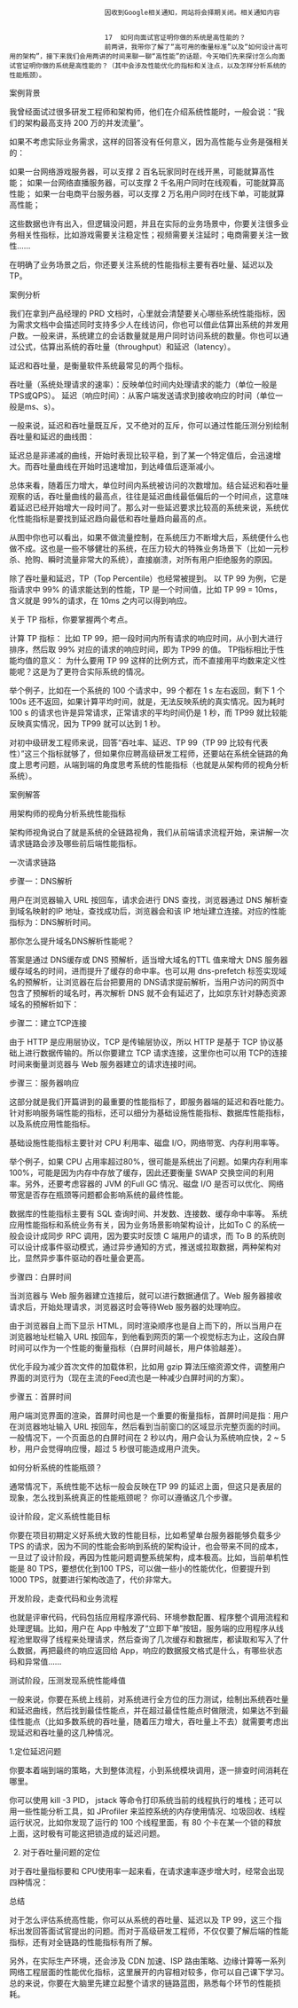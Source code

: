 
                            
                            因收到Google相关通知，网站将会择期关闭。相关通知内容
                            
                            
                            17  如何向面试官证明你做的系统是高性能的？
                            前两讲，我带你了解了“高可用的衡量标准”以及“如何设计高可用的架构”，接下来我们会用两讲的时间来聊一聊“高性能”的话题，今天咱们先来探讨怎么向面试官证明你做的系统是高性能的？（其中会涉及性能优化的指标和关注点，以及怎样分析系统的性能瓶颈）。

案例背景

我曾经面试过很多研发工程师和架构师，他们在介绍系统性能时，一般会说：“我们的架构最高支持 200 万的并发流量”。

如果不考虑实际业务需求，这样的回答没有任何意义，因为高性能与业务是强相关的：


如果一台网络游戏服务器，可以支撑 2 百名玩家同时在线开黑，可能就算高性能；
如果一台网络直播服务器，可以支撑 2 千名用户同时在线观看，可能就算高性能；
如果一台电商平台服务器，可以支撑 2 万名用户同时在线下单，可能就算高性能；


这些数据也许有出入，但逻辑没问题，并且在实际的业务场景中，你要关注很多业务相关性指标，比如游戏需要关注稳定性；视频需要关注延时；电商需要关注一致性……

在明确了业务场景之后，你还要关注系统的性能指标主要有吞吐量、延迟以及 TP。

案例分析

我们在拿到产品经理的 PRD 文档时，心里就会清楚要关心哪些系统性能指标，因为需求文档中会描述同时支持多少人在线访问，你也可以借此估算出系统的并发用户数。一般来讲，系统建立的会话数量就是用户同时访问系统的数量。你也可以通过公式，估算出系统的吞吐量（throughput）和延迟（latency）。



延迟和吞吐量，是衡量软件系统最常见的两个指标。


吞吐量（系统处理请求的速率）：反映单位时间内处理请求的能力（单位一般是TPS或QPS）。
延迟（响应时间）：从客户端发送请求到接收响应的时间（单位一般是ms、s）。


一般来说，延迟和吞吐量既互斥，又不绝对的互斥，你可以通过性能压测分别绘制吞吐量和延迟的曲线图：



延迟总是非递减的曲线，开始时表现比较平稳，到了某一个特定值后，会迅速增大。而吞吐量曲线在开始时迅速增加，到达峰值后逐渐减小。

总体来看，随着压力增大，单位时间内系统被访问的次数增加。结合延迟和吞吐量观察的话，吞吐量曲线的最高点，往往是延迟曲线最低偏后的一个时间点，这意味着延迟已经开始增大一段时间了。那么对一些延迟要求比较高的系统来说，系统优化性能指标是要找到延迟趋向最低和吞吐量趋向最高的点。

从图中你也可以看出，如果不做流量控制，在系统压力不断增大后，系统便什么也做不成。这也是一些不够健壮的系统，在压力较大的特殊业务场景下（比如一元秒杀、抢购、瞬时流量非常大的系统），直接崩溃，对所有用户拒绝服务的原因。

除了吞吐量和延迟，TP（Top Percentile）也经常被提到。 以 TP 99 为例，它是指请求中 99% 的请求能达到的性能，TP 是一个时间值，比如 TP 99 = 10ms，含义就是 99%的请求，在 10ms 之内可以得到响应。

关于 TP 指标，你要掌握两个考点。


计算 TP 指标： 比如 TP 99，把一段时间内所有请求的响应时间，从小到大进行排序，然后取 99% 对应的请求的响应时间，即为 TP99 的值。
TP指标相比于性能均值的意义： 为什么要用 TP 99 这样的比例方式，而不直接用平均数来定义性能呢？这是为了更符合实际系统的情况。


举个例子，比如在一个系统的 100 个请求中，99 个都在 1 s 左右返回，剩下 1 个 100s 还不返回，如果计算平均时间，就是，无法反映系统的真实情况。因为耗时 100 s 的请求也许是异常请求，正常请求的平均时间仍是 1 秒，而 TP99 就比较能反映真实情况，因为 TP99 就可以达到 1 秒。

对初中级研发工程师来说，回答“吞吐率、延迟、TP 99（TP 99 比较有代表性）”这三个指标就够了，但如果你应聘高级研发工程师，还要站在系统全链路的角度上思考问题，从端到端的角度思考系统的性能指标（也就是从架构师的视角分析系统）。

案例解答

用架构师的视角分析系统性能指标

架构师视角说白了就是系统的全链路视角，我们从前端请求流程开始，来讲解一次请求链路会涉及哪些前后端性能指标。



一次请求链路

步骤一：DNS解析

用户在浏览器输入 URL 按回车，请求会进行 DNS 查找，浏览器通过 DNS 解析查到域名映射的IP 地址，查找成功后，浏览器会和该 IP 地址建立连接。对应的性能指标为：DNS解析时间。

那你怎么提升域名DNS解析性能呢？

答案是通过 DNS缓存或 DNS 预解析，适当增大域名的TTL 值来增大 DNS 服务器缓存域名的时间，进而提升了缓存的命中率。也可以用 dns-prefetch 标签实现域名的预解析，让浏览器在后台把要用的 DNS请求提前解析，当用户访问的网页中包含了预解析的域名时，再次解析 DNS 就不会有延迟了，比如京东针对静态资源域名的预解析如下：

<link rel="dns-prefetch" href="//static.360buyimg.com">


步骤二：建立TCP连接

由于 HTTP 是应用层协议，TCP 是传输层协议，所以 HTTP 是基于 TCP 协议基础上进行数据传输的。所以你要建立 TCP 请求连接，这里你也可以用 TCP的连接时间来衡量浏览器与 Web 服务器建立的请求连接时间。

步骤三：服务器响应

这部分就是我们开篇讲到的最重要的性能指标了，即服务器端的延迟和吞吐能力。针对影响服务端性能的指标，还可以细分为基础设施性能指标、数据库性能指标，以及系统应用性能指标。


基础设施性能指标主要针对 CPU 利用率、磁盘 I/O，网络带宽、内存利用率等。


举个例子，如果 CPU 占用率超过80%，很可能是系统出了问题。如果内存利用率 100%，可能是因为内存中存放了缓存，因此还要衡量 SWAP 交换空间的利用率。另外，还要考虑容器的 JVM 的Full GC 情况、磁盘 I/O 是否可以优化、网络带宽是否存在瓶颈等问题都会影响系统的最终性能。


数据库的性能指标主要有 SQL 查询时间、并发数、连接数、缓存命中率等。
系统应用性能指标和系统业务有关，因为业务场景影响架构设计，比如To C 的系统一般会设计成同步 RPC 调用，因为要实时反馈 C 端用户的请求，而 To B 的系统则可以设计成事件驱动模式，通过异步通知的方式，推送或拉取数据，两种架构对比，显然异步事件驱动的吞吐量会更高。


步骤四：白屏时间

当浏览器与 Web 服务器建立连接后，就可以进行数据通信了。Web 服务器接收请求后，开始处理请求，浏览器这时会等待Web 服务器的处理响应。

由于浏览器自上而下显示 HTML，同时渲染顺序也是自上而下的，所以当用户在浏览器地址栏输入 URL 按回车，到他看到网页的第一个视觉标志为止，这段白屏时间可以作为一个性能的衡量指标（白屏时间越长，用户体验越差）。

优化手段为减少首次文件的加载体积，比如用 gzip 算法压缩资源文件，调整用户界面的浏览行为（现在主流的Feed流也是一种减少白屏时间的方案）。

步骤五：首屏时间

用户端浏览界面的渲染，首屏时间也是一个重要的衡量指标，首屏时间是指：用户在浏览器地址输入 URL 按回车，然后看到当前窗口的区域显示完整页面的时间。一般情况下，一个页面总的白屏时间在 2 秒以内，用户会认为系统响应快，2 ~ 5 秒，用户会觉得响应慢，超过 5 秒很可能造成用户流失。

如何分析系统的性能瓶颈？

通常情况下，系统性能不达标一般会反映在TP 99 的延迟上面，但这只是表层的现象，怎么找到系统真正的性能瓶颈呢？ 你可以遵循这几个步骤。


设计阶段，定义系统性能目标


你要在项目初期定义好系统大致的性能目标，比如希望单台服务器能够负载多少 TPS 的请求，因为不同的性能会影响到系统的架构设计，也会带来不同的成本，一旦过了设计阶段，再因为性能问题调整系统架构，成本极高。比如，当前单机性能是 80 TPS，要想优化到100 TPS，可以做一些小的性能优化，但要提升到 1000 TPS，就要进行架构改造了，代价非常大。


开发阶段，走查代码和业务流程


也就是评审代码，代码包括应用程序源代码、环境参数配置、程序整个调用流程和处理逻辑。比如，用户在 App 中触发了“立即下单”按钮，服务端的应用程序从线程池里取得了线程来处理请求，然后查询了几次缓存和数据库，都读取和写入了什么数据，再把最终的响应返回给 App，响应的数据报文格式是什么，有哪些状态码和异常值……


测试阶段，压测发现系统性能峰值


一般来说，你要在系统上线前，对系统进行全方位的压力测试，绘制出系统吞吐量和延迟曲线，然后找到最佳性能点，并在超过最佳性能点时做限流，如果达不到最佳性能点（比如多数系统的吞吐量，随着压力增大，吞吐量上不去）就需要考虑出现延迟和吞吐量的这几种情况。

1.定位延迟问题

你要本着端到端的策略，大到整体流程，小到系统模块调用，逐一排查时间消耗在哪里。

你可以使用 kill -3 PID， jstack 等命令打印系统当前的线程执行的堆栈；还可以用一些性能分析工具，如 JProfiler 来监控系统的内存使用情况、垃圾回收、线程运行状况，比如你发现了运行的 100 个线程里面，有 80 个卡在某一个锁的释放上面，这时极有可能这把锁造成的延迟问题。

2.  对于吞吐量问题的定位

对于吞吐量指标要和 CPU使用率一起来看，在请求速率逐步增大时，经常会出现四种情况：



总结

对于怎么评估系统高性能，你可以从系统的吞吐量、延迟以及 TP 99，这三个指标出发回答面试官提出的问题。而对于高级研发工程师，不仅仅要了解后端的性能指标，还有对全链路的性能指标有所了解。

另外，在实际生产环境，还会涉及 CDN 加速、ISP 路由策略、边缘计算等一系列网络工程层面的性能优化指标，这里展开的内容相对较多，你可以自己课下学习。总的来说，你要在大脑里先建立起整个请求的链路蓝图，熟悉每个环节的性能损耗。

                        
                        
                            